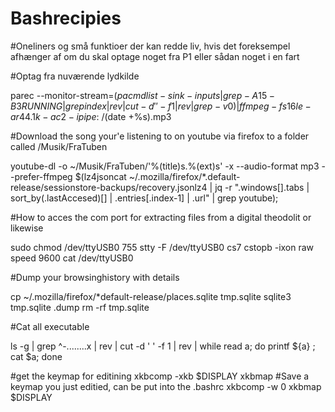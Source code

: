 # Bashrecipies



#Oneliners og små funktioer der kan redde liv, hvis det foreksempel afhænger af om du skal optage noget fra P1 eller sådan noget i en fart


#Optag fra nuværende lydkilde

parec --monitor-stream=$(pacmd list-sink-inputs | grep -A 15 -B 3 RUNNING | grep index | rev | cut -d ' ' -f 1 | rev | grep -v 0 ) |  ffmpeg -f s16le -ar 44.1k -ac 2 -i pipe: ~/$(date +%s).mp3


#Download the song your'e listening to on youtube via firefox to a folder called /Musik/FraTuben

youtube-dl -o ~/Musik/FraTuben/'%(title)s.%(ext)s' -x --audio-format mp3 --prefer-ffmpeg $(lz4jsoncat ~/.mozilla/firefox/*.default-release/sessionstore-backups/recovery.jsonlz4 | jq -r ".windows[].tabs | sort_by(.lastAccesed)[] | .entries[.index-1] | .url" | grep youtube);


#How to acces the com port for extracting files from a digital theodolit or likewise

sudo chmod /dev/ttyUSB0 755
stty -F /dev/ttyUSB0 cs7 cstopb -ixon raw speed 9600
cat /dev/ttyUSB0

#Dump your browsinghistory with details

cp ~/.mozilla/firefox/*default-release/places.sqlite tmp.sqlite
sqlite3 tmp.sqlite .dump
rm -rf tmp.sqlite


#Cat all executable


ls -g | grep  ^-........x | rev | cut -d ' ' -f 1 | rev | while read a; do printf ${a} ; cat $a; done



#get the keymap for editining
xkbcomp -xkb $DISPLAY xkbmap
#Save a keymap you just editied, can be put into the .bashrc
xkbcomp -w 0 xkbmap $DISPLAY
